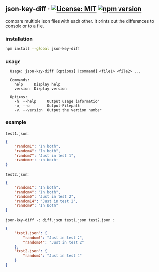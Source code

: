 ## json-key-diff &middot; [![License: MIT](https://img.shields.io/badge/License-MIT-blue.svg)](https://github.com/matseee/json-key-diff/blob/master/LICENSE) [![npm version](https://badge.fury.io/js/json-key-diff.svg)](https://badge.fury.io/js/json-key-diff)
compare multiple json files with each other. It prints out the differences to console or to a file.

### installation
```bash
npm install --global json-key-diff
```

### usage
```
  Usage: json-key-diff [options] [command] <file1> <file2> ...
  
  Commands:
    help     Display help
    version  Display version
  
  Options:
    -h, --help     Output usage information
    -o, --o        Output-Filepath
    -v, --version  Output the version number
```

### example
`test1.json`:

```json
{
    "random1": "In both",
    "random4": "In both",
    "random7": "Just in test 1",
    "random9": "In both"
}
```

`test2.json`:

```json
{
    "random1": "In both",
    "random4": "In both",
    "random6": "Just in test 2",
    "random14": "Just in test 2",
    "random9": "In both"
}
```

`json-key-diff -o diff.json test1.json test2.json `:

```json
{
    "test1.json": {
        "random6": "Just in test 2",
        "random14": "Just in test 2"
    },
    "test2.json": {
        "random7": "Just in test 1"
    }
}
```
